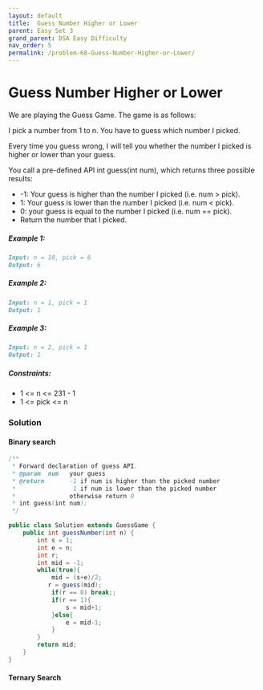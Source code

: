 ```yaml
---
layout: default
title:  Guess Number Higher or Lower
parent: Easy Set 3
grand_parent: DSA Easy Difficulty
nav_order: 5
permalink: /problem-68-Guess-Number-Higher-or-Lower/
---
```

# Guess Number Higher or Lower

We are playing the Guess Game. The game is as follows:

I pick a number from 1 to n. You have to guess which number I picked.

Every time you guess wrong, I will tell you whether the number I picked is higher or lower than your guess.

You call a pre-defined API int guess(int num), which returns three possible results:

* -1: Your guess is higher than the number I picked (i.e. num > pick).
* 1: Your guess is lower than the number I picked (i.e. num < pick).
* 0: your guess is equal to the number I picked (i.e. num == pick).
* Return the number that I picked.

##### Example 1:
```markdown
Input: n = 10, pick = 6
Output: 6
```
##### Example 2:
```markdown
Input: n = 1, pick = 1
Output: 1
```
##### Example 3:
```markdown
Input: n = 2, pick = 1
Output: 1
```
##### Constraints:
* 1 <= n <= 231 - 1
* 1 <= pick <= n

### Solution
#### Binary search
```java
/** 
 * Forward declaration of guess API.
 * @param  num   your guess
 * @return 	     -1 if num is higher than the picked number
 *			      1 if num is lower than the picked number
 *               otherwise return 0
 * int guess(int num);
 */

public class Solution extends GuessGame {
    public int guessNumber(int n) {
        int s = 1;
        int e = n;
        int r;
        int mid = -1;
        while(true){
            mid = (s+e)/2;
           r = guess(mid);
            if(r == 0) break;;
            if(r == 1){
                s = mid+1;
            }else{
                e = mid-1;
            }
        }
        return mid;
    }
}
```
#### Ternary Search
```java

```